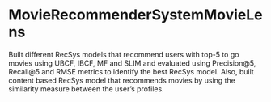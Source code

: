 # MovieRecommenderSystemMovieLens
Built different RecSys models that recommend users with top-5 to go movies using UBCF, IBCF, MF and SLIM and evaluated using Precision@5, Recall@5 and RMSE metrics to identify the best RecSys model. Also, built content based RecSys model that recommends movies by using the similarity measure between the user’s profiles.
